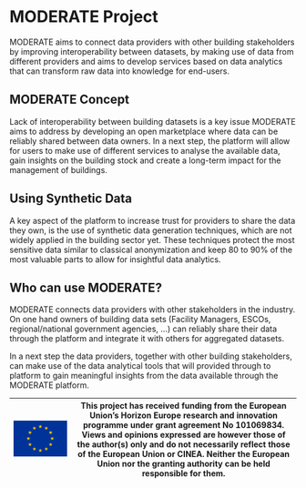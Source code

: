 # MODERATE Project

MODERATE aims to connect data providers with other building stakeholders by improving interoperability between datasets, by making use of data from different providers and aims to develop services based on data analytics that can transform raw data into knowledge for end-users.

## MODERATE Concept

Lack of interoperability between building datasets is a key issue MODERATE aims to address by developing an open marketplace where data can be reliably shared between data owners. In a next step, the platform will allow for users to make use of different services to analyse the available data, gain insights on the building stock and create a long-term impact for the management of buildings.

## Using Synthetic Data

A key aspect of the platform to increase trust for providers to share the data they own, is the use of synthetic data generation techniques, which are not widely applied in the building sector yet. These techniques protect the most sensitive data similar to classical anonymization and keep 80 to 90% of the most valuable parts to allow for insightful data analytics.

## Who can use MODERATE?

MODERATE connects data providers with other stakeholders in the industry. On one hand owners of building data sets (Facility Managers, ESCOs, regional/national government agencies, …) can reliably share their data through the platform and integrate it with others for aggregated datasets.

In a next step the data providers, together with other building stakeholders, can make use of the data analytical tools that will provided through to platform to gain meaningful insights from the data available through the MODERATE platform.

| ![EU Flag](https://raw.githubusercontent.com/MODERATE-Project/.github/main/profile/eu-flag.png) | This project has received funding from the European Union’s Horizon Europe research and innovation programme under grant agreement No 101069834. Views and opinions expressed are however those of the author(s) only and do not necessarily reflect those of the European Union or CINEA. Neither the European Union nor the granting authority can be held responsible for them. |
|---|---|
